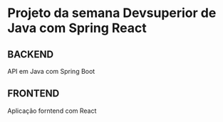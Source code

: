 # Projeto da semana Devsuperior de Java com Spring  React

## BACKEND
API em Java com Spring Boot

## FRONTEND
Aplicação forntend com React
